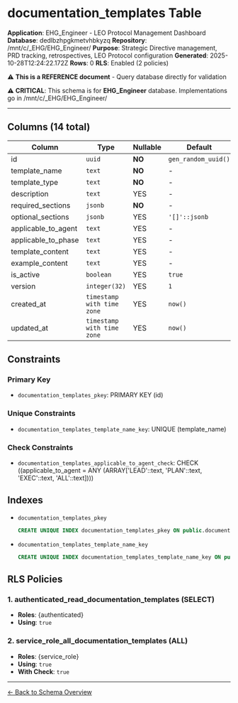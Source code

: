 # documentation_templates Table

**Application**: EHG_Engineer - LEO Protocol Management Dashboard
**Database**: dedlbzhpgkmetvhbkyzq
**Repository**: /mnt/c/_EHG/EHG_Engineer/
**Purpose**: Strategic Directive management, PRD tracking, retrospectives, LEO Protocol configuration
**Generated**: 2025-10-28T12:24:22.172Z
**Rows**: 0
**RLS**: Enabled (2 policies)

⚠️ **This is a REFERENCE document** - Query database directly for validation

⚠️ **CRITICAL**: This schema is for **EHG_Engineer** database. Implementations go in /mnt/c/_EHG/EHG_Engineer/

---

## Columns (14 total)

| Column | Type | Nullable | Default | Description |
|--------|------|----------|---------|-------------|
| id | `uuid` | **NO** | `gen_random_uuid()` | - |
| template_name | `text` | **NO** | - | - |
| template_type | `text` | **NO** | - | - |
| description | `text` | YES | - | - |
| required_sections | `jsonb` | **NO** | - | - |
| optional_sections | `jsonb` | YES | `'[]'::jsonb` | - |
| applicable_to_agent | `text` | YES | - | - |
| applicable_to_phase | `text` | YES | - | - |
| template_content | `text` | YES | - | - |
| example_content | `text` | YES | - | - |
| is_active | `boolean` | YES | `true` | - |
| version | `integer(32)` | YES | `1` | - |
| created_at | `timestamp with time zone` | YES | `now()` | - |
| updated_at | `timestamp with time zone` | YES | `now()` | - |

## Constraints

### Primary Key
- `documentation_templates_pkey`: PRIMARY KEY (id)

### Unique Constraints
- `documentation_templates_template_name_key`: UNIQUE (template_name)

### Check Constraints
- `documentation_templates_applicable_to_agent_check`: CHECK ((applicable_to_agent = ANY (ARRAY['LEAD'::text, 'PLAN'::text, 'EXEC'::text, 'ALL'::text])))

## Indexes

- `documentation_templates_pkey`
  ```sql
  CREATE UNIQUE INDEX documentation_templates_pkey ON public.documentation_templates USING btree (id)
  ```
- `documentation_templates_template_name_key`
  ```sql
  CREATE UNIQUE INDEX documentation_templates_template_name_key ON public.documentation_templates USING btree (template_name)
  ```

## RLS Policies

### 1. authenticated_read_documentation_templates (SELECT)

- **Roles**: {authenticated}
- **Using**: `true`

### 2. service_role_all_documentation_templates (ALL)

- **Roles**: {service_role}
- **Using**: `true`
- **With Check**: `true`

---

[← Back to Schema Overview](../database-schema-overview.md)
